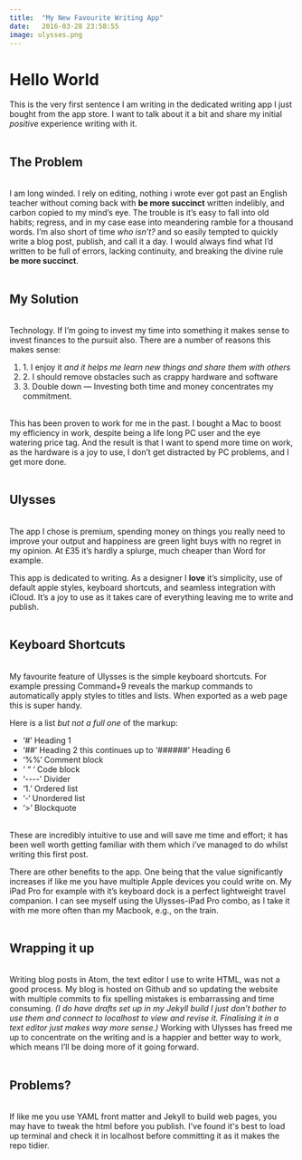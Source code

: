 ```yaml
---
title:  "My New Favourite Writing App"
date:   2016-03-28 23:58:55
image: ulysses.png
---
```


<h1>Hello World</strong></h1>
This is the very first sentence I am writing in the dedicated writing app I just bought from the app store. I want to talk about it a bit and share my initial <em>positive</em> experience writing with it.<br><br>

<h2>The Problem</h2><br>
I am long winded. I rely on editing, nothing i wrote ever got past an English teacher without coming back with <strong>be more succinct</strong> written indelibly, and carbon copied to my mind’s eye. The trouble is it’s easy to fall into old habits; regress, and in my case ease into meandering ramble for a thousand words. I’m also short of time <em>who isn’t?</em> and so easily tempted to quickly write a blog post, publish, and call it a day. I would always find what I’d written to be full of errors, lacking continuity, and breaking the divine rule <strong>be more succinct</strong>.<br><br>

<h2>My Solution</h2><br>
Technology. If I’m going to invest my time into something it makes sense to invest finances to the pursuit also. There are a number of reasons this makes sense:<br>

<ol>
<li>1. I enjoy it <em>and it helps me learn new things and share them with others</em></li>
<li>2. I should remove obstacles such as crappy hardware and software</li>
<li>3. Double down — Investing both time and money concentrates my commitment.</li>
</ol>
<br>
This has been proven to work for me in the past. I bought a Mac to boost my efficiency in work, despite being a life long PC user and the eye watering price tag. And the result is that I want to spend more time on work, as the hardware is a joy to use, I don’t get distracted by PC problems, and I get more done.<br><br>

<h2>Ulysses</h2><br>
The app I chose is premium, spending money on things you really need to improve your output and happiness are green light buys with no regret in my opinion. At £35 it’s hardly a splurge, much cheaper than Word for example.<br>

This app is dedicated to writing. As a designer I <strong>love</strong> it’s simplicity, use of default apple styles, keyboard shortcuts, and seamless integration with iCloud. It’s a joy to use as it takes care of everything leaving me to write and publish.<br><br>

<h2>Keyboard Shortcuts</h2><br>
My favourite feature of Ulysses is the simple keyboard shortcuts. For example pressing Command+9 reveals the markup commands to automatically apply styles to titles and lists. When exported as a web page this is super handy.<br>

Here is a list <em>but not a full one</em> of the markup:<br>

<ul>
	<li>‘#’ Heading 1</li>
	<li>‘##’ Heading 2 this continues up to ‘######’ Heading 6</li>
	<li>‘%%’ Comment block</li>
	<li>‘ “ ‘ Code block</li>
	<li>‘----’ Divider</li>
	<li>‘1.’ Ordered list</li>
	<li>‘-‘ Unordered list</li>
	<li>‘&gt;’ Blockquote</li>
</ul>
<br>
These are incredibly intuitive to use and will save me time and effort; it has been well worth getting familiar with them which i’ve managed to do whilst writing this first post.<br>

There are other benefits to the app. One being that the value significantly increases if like me you have multiple Apple devices you could write on. My iPad Pro for example with it’s keyboard dock is a perfect lightweight travel companion. I can see myself using the Ulysses-iPad Pro combo, as I take it with me more often than my Macbook, e.g., on the train.<br><br>

<h2>Wrapping it up</h2><br>
Writing blog posts in Atom, the text editor I use to write HTML, was not a good process. My blog is hosted on Github and so updating the website with multiple commits to fix spelling mistakes is embarrassing and time consuming. <em>(I do have drafts set up in my Jekyll build I just don’t bother to use them and connect to localhost to view and revise it. Finalising it in a text editor just makes way more sense.)</em> Working with Ulysses has freed me up to concentrate on the writing and is a happier and better way to work, which means I’ll be doing more of it going forward.<br><br>

<h2>Problems?</h2><br>
If like me you use YAML front matter and Jekyll to build web pages, you may have to tweak the html before you publish. I've found it's best to load up terminal and check it in localhost before committing it as it makes the repo tidier.<br>
